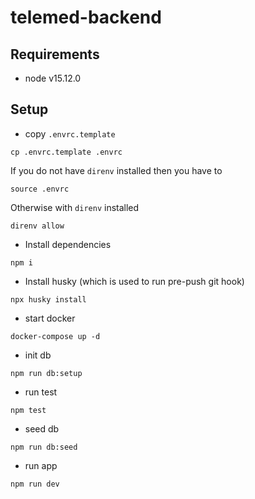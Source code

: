 # telemed-backend


## Requirements
- node v15.12.0

## Setup

- copy `.envrc.template`
```shell
cp .envrc.template .envrc
```

If you do not have `direnv` installed then you have to
```
source .envrc
```

Otherwise with `direnv` installed
```
direnv allow
```

- Install dependencies
```
npm i
```

- Install husky (which is used to run pre-push git hook)
```
npx husky install
```

- start docker
```shell
docker-compose up -d
```

- init db
```shell
npm run db:setup
```

- run test
```shell
npm test
```

- seed db
```shell
npm run db:seed
```


- run app
```shell
npm run dev
```
